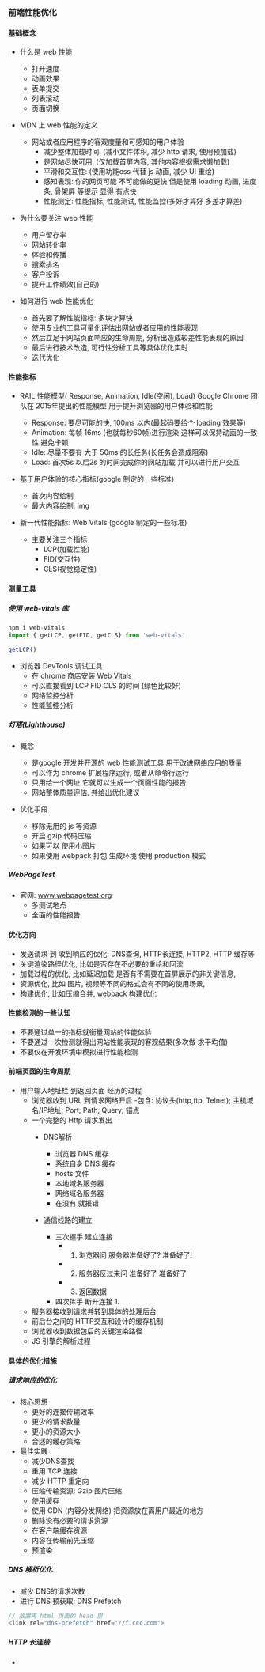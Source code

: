 ### 前端性能优化
#### 基础概念
- 什么是 web 性能
    - 打开速度
    - 动画效果
    - 表单提交
    - 列表滚动
    - 页面切换
- MDN 上 web 性能的定义
    - 网站或者应用程序的客观度量和可感知的用户体验
        - 减少整体加载时间: (减小文件体积, 减少 http 请求, 使用预加载)
        - 是网站尽快可用: (仅加载首屏内容, 其他内容根据需求懒加载)
        - 平滑和交互性: (使用功能css 代替 js 动画, 减少 UI 重绘)
        - 感知表现: 你的网页可能 不可能做的更快 但是使用 loading 动画, 进度条, 骨架屏 等提示  显得 有点快
        - 性能测定: 性能指标, 性能测试, 性能监控(多好才算好  多差才算差)
- 为什么要关注 web 性能
    - 用户留存率
    - 网站转化率
    - 体验和传播
    - 搜索排名
    - 客户投诉
    - 提升工作绩效(自己的)

- 如何进行 web 性能优化
    - 首先要了解性能指标: 多块才算快
    - 使用专业的工具可量化评估出网站或者应用的性能表现
    - 然后立足于网站页面响应的生命周期, 分析出造成较差性能表现的原因
    - 最后进行技术改造, 可行性分析工具等具体优化实时
    - 迭代优化

#### 性能指标
- RAIL 性能模型( Response, Animation, Idle(空闲), Load) Google Chrome 团队在 2015年提出的性能模型 用于提升浏览器的用户体验和性能
    - Response: 要尽可能的快, 100ms 以内(最起码要给个 loading 效果等)
    - Animation: 每帧 16ms (也就每秒60帧)进行渲染 这样可以保持动画的一致性 避免卡顿
    - Idle: 尽量不要有 大于 50ms 的长任务(长任务会造成阻塞)
    - Load: 首次5s 以后2s 的时间完成你的网站加载 并可以进行用户交互
- 基于用户体验的核心指标(google 制定的一些标准)
    - 首次内容绘制
    - 最大内容绘制: img 

- 新一代性能指标: Web Vitals (google 制定的一些标准)
    - 主要关注三个指标
        - LCP(加载性能)
        - FID(交互性)
        - CLS(视觉稳定性)

#### 测量工具
##### 使用 web-vitals 库
```js
npm i web-vitals
import { getLCP, getFID, getCLS} from 'web-vitals'

getLCP()
```
- 浏览器 DevTools 调试工具
    - 在 chrome 商店安装 Web Vitals
    - 可以直接看到 LCP FID CLS 的时间 (绿色比较好)
    - 网络监控分析
    - 性能监控分析

##### 灯塔(Lighthouse)
- 概念
    - 是google 开发并开源的 web 性能测试工具 用于改进网络应用的质量
    - 可以作为 chrome 扩展程序运行, 或者从命令行运行
    - 只用给一个网址  它就可以生成一个页面性能的报告
    - 网站整体质量评估, 并给出优化建议

- 优化手段
    - 移除无用的 js 等资源
    - 开启 gzip 代码压缩
    - 如果可以 使用小图片
    - 如果使用 webpack 打包  生成环境 使用 production 模式



##### WebPageTest
- 官网: www.webpagetest.org
    - 多测试地点
    - 全面的性能报告

#### 优化方向
- 发送请求 到 收到响应的优化: DNS查询, HTTP长连接, HTTP2, HTTP 缓存等
- 关键渲染路径优化, 比如是否存在不必要的重绘和回流
- 加载过程的优化, 比如延迟加载 是否有不需要在首屏展示的非关键信息, 
- 资源优化, 比如 图片, 视频等不同的格式会有不同的使用场景, 
- 构建优化, 比如压缩合并, webpack 构建优化

#### 性能检测的一些认知
- 不要通过单一的指标就衡量网站的性能体验
- 不要通过一次检测就得出网站性能表现的客观结果(多次做 求平均值)
- 不要仅在开发环境中模拟进行性能检测

#### 前端页面的生命周期
- 用户输入地址栏 到返回页面 经历的过程
    - 浏览器收到 URL 到请求网络开启
        -包含: 协议头(http,ftp, Telnet); 主机域名/IP地址; Port; Path; Query; 锚点
    - 一个完整的 Http 请求发出
        - DNS解析
            - 浏览器 DNS 缓存
            - 系统自身 DNS 缓存
            - hosts 文件
            - 本地域名服务器
            - 网络域名服务器
            - 在没有 就报错

        - 通信线路的建立
            - 三次握手 建立连接 
                - 1. 浏览器问 服务器准备好了?  准备好了! 
                - 2. 服务器反过来问 准备好了 准备好了
                - 3. 返回数据
            - 四次挥手 断开连接
                1. 
    - 服务器接收到请求并转到具体的处理后台
    - 前后台之间的 HTTP交互和设计的缓存机制
    - 浏览器收到数据包后的关键渲染路径
    - JS 引擎的解析过程

#### 具体的优化措施
##### 请求响应的优化
- 核心思想
    - 更好的连接传输效率
    - 更少的请求数量
    - 更小的资源大小
    - 合适的缓存策略
- 最佳实践
    - 减少DNS查找
    - 重用 TCP 连接
    - 减少 HTTP 重定向
    - 压缩传输资源: Gzip 图片压缩
    - 使用缓存
    - 使用 CDN (内容分发网络) 把资源放在离用户最近的地方
    - 删除没有必要的请求资源
    - 在客户端缓存资源
    - 内容在传输前先压缩
    - 预渲染
##### DNS 解析优化
- 减少 DNS的请求次数
- 进行 DNS 预获取: DNS Prefetch

```js
// 放置再 html 页面的 head 里
<link rel="dns-prefetch" href="//f.ccc.com">
```

##### HTTP 长连接
- 

